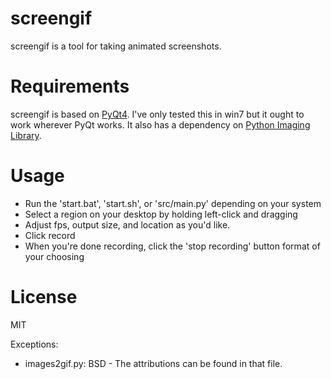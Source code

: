 screengif
========

screengif is a tool for taking animated screenshots.

Requirements
============
screengif is based on [PyQt4](http://www.riverbankcomputing.com/software/pyqt/download).
I've only tested this in win7 but it ought to work wherever PyQt works.
It also has a dependency on [Python Imaging Library](http://www.pythonware.com/products/pil/).

Usage
=====
* Run the 'start.bat', 'start.sh', or 'src/main.py' depending on
your system
* Select a region on your desktop by holding left-click and dragging
* Adjust fps, output size, and location as you'd like.
* Click record
* When you're done recording, click the 'stop recording' button
format of your choosing

License
=======
MIT 

Exceptions:
* images2gif.py: BSD - The attributions can be found in that file.

